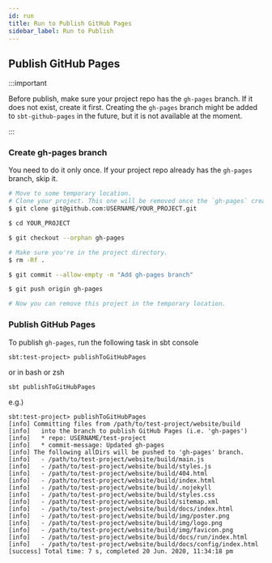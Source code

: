 ```yaml
---
id: run
title: Run to Publish GitHub Pages
sidebar_label: Run to Publish
---
```


## Publish GitHub Pages

:::important

Before publish, make sure your project repo has the `gh-pages` branch.
If it does not exist, create it first. Creating the `gh-pages` branch
 might be added to `sbt-github-pages` in the future, but it is not available at the moment.

:::

### Create gh-pages branch
You need to do it only once. If your project repo already has the `gh-pages` branch, skip it.

```bash
# Move to some temporary location.
# Clone your project. This one will be removed once the `gh-pages` creation is done.
$ git clone git@github.com:USERNAME/YOUR_PROJECT.git

$ cd YOUR_PROJECT

$ git checkout --orphan gh-pages

# Make sure you're in the project directory.
$ rm -Rf .

$ git commit --allow-empty -m "Add gh-pages branch"

$ git push origin gh-pages

# Now you can remove this project in the temporary location.
```

### Publish GitHub Pages

To publish `gh-pages`, run the following task in sbt console
```sbtshell
sbt:test-project> publishToGitHubPages 
```
or in bash or zsh
```bash
sbt publishToGitHubPages 
```

e.g.)
```
sbt:test-project> publishToGitHubPages
[info] Committing files from /path/to/test-project/website/build
[info]   into the branch to publish GitHub Pages (i.e. 'gh-pages')
[info]   * repo: USERNAME/test-project
[info]   * commit-message: Updated gh-pages
[info] The following allDirs will be pushed to 'gh-pages' branch.
[info]   - /path/to/test-project/website/build/main.js
[info]   - /path/to/test-project/website/build/styles.js
[info]   - /path/to/test-project/website/build/404.html
[info]   - /path/to/test-project/website/build/index.html
[info]   - /path/to/test-project/website/build/.nojekyll
[info]   - /path/to/test-project/website/build/styles.css
[info]   - /path/to/test-project/website/build/sitemap.xml
[info]   - /path/to/test-project/website/build/docs/index.html
[info]   - /path/to/test-project/website/build/img/poster.png
[info]   - /path/to/test-project/website/build/img/logo.png
[info]   - /path/to/test-project/website/build/img/favicon.png
[info]   - /path/to/test-project/website/build/docs/run/index.html
[info]   - /path/to/test-project/website/build/docs/config/index.html
[success] Total time: 7 s, completed 20 Jun. 2020, 11:34:18 pm
```

